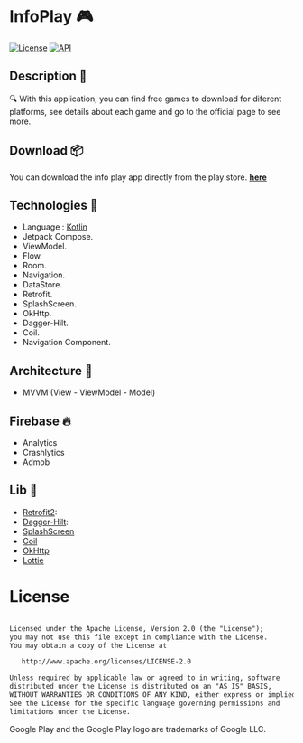 # InfoPlay 🎮

<a href="https://opensource.org/licenses/Apache-2.0"><img alt="License" src="https://img.shields.io/badge/License-Apache%202.0-blue.svg"/></a>
<a href="https://android-arsenal.com/api?level=34"><img alt="API" src="https://img.shields.io/badge/API-34%2B-brightgreen.svg?style=flat"/></a>

## Description 📃
🔍 With this application, you can find free games to download for diferent platforms, see details about each game and go to the official page to see more.

## Download 📦
You can download the info play app directly from the play store. [**here**](https://play.google.com/store/apps/details?id=com.nicolas.freegames)

## Technologies 📌

- Language : [Kotlin](https://kotlinlang.org/)
- Jetpack Compose.
- ViewModel.
- Flow.
- Room.
- Navigation.
- DataStore.
- Retrofit.
- SplashScreen.
- OkHttp.
- Dagger-Hilt.
- Coil.
- Navigation Component.

## Architecture 📃
  - MVVM (View - ViewModel - Model)  

## Firebase 🔥
  - Analytics 
  - Crashlytics
  - Admob

## Lib 📖
  - [Retrofit2](https://github.com/square/retrofit):
  - [Dagger-Hilt](https://developer.android.com/training/dependency-injection/dagger-android):
  - [SplashScreen](https://developer.android.com/develop/ui/views/launch/splash-screen)
  - [Coil](https://coil-kt.github.io/coil/)
  - [OkHttp](https://square.github.io/okhttp/)
  - [Lottie](https://github.com/airbnb/lottie-android)

# License
```xml

Licensed under the Apache License, Version 2.0 (the "License");
you may not use this file except in compliance with the License.
You may obtain a copy of the License at

   http://www.apache.org/licenses/LICENSE-2.0

Unless required by applicable law or agreed to in writing, software
distributed under the License is distributed on an "AS IS" BASIS,
WITHOUT WARRANTIES OR CONDITIONS OF ANY KIND, either express or implied.
See the License for the specific language governing permissions and
limitations under the License.
```

Google Play and the Google Play logo are trademarks of Google LLC.
